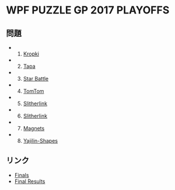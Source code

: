 # WPF PUZZLE GP 2017 PLAYOFFS

## 問題
- 1. [Kropki](../puzzle/kropki.md)
- 2. [Tapa](../puzzle/tapa.md)
- 3. [Star Battle](../puzzle/starbattle.md)
- 4. [TomTom](../puzzle/tomtom.md)
- 5. [Slitherlink](../puzzle/slitherlink.md)
- 6. [Slitherlink](../puzzle/slitherlink.md)
- 7. [Magnets](../puzzle/magnets.md)
- 8. [Yajilin-Shapes](../puzzle/yajilin-shapes.md)

## リンク
- [Finals](https://gp.worldpuzzle.org/content/finals-6)
- [Final Results](https://gp.worldpuzzle.org/content/final-results-6)
